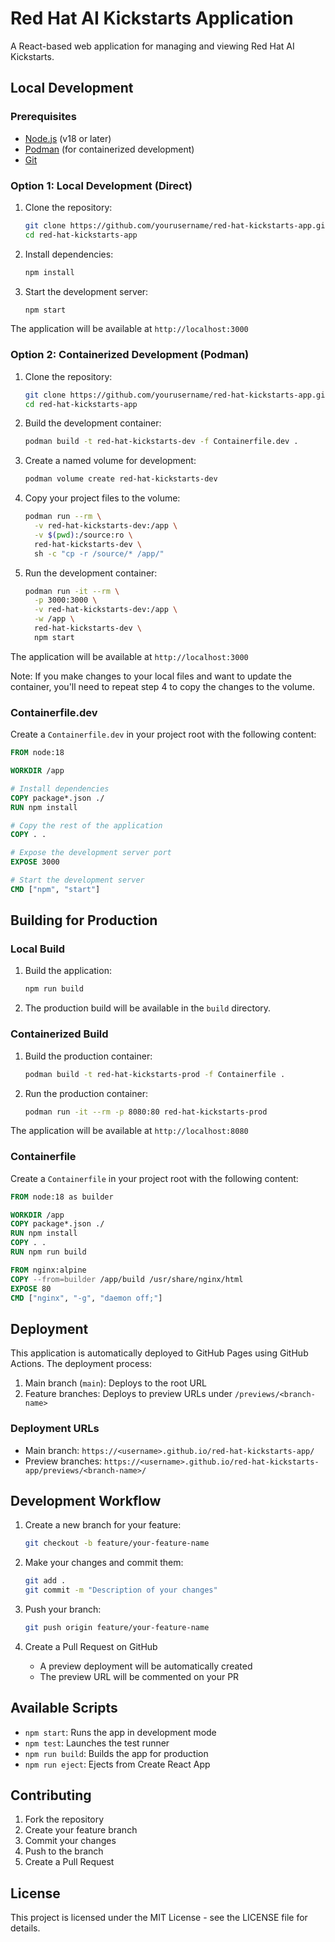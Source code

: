 # Red Hat AI Kickstarts Application

A React-based web application for managing and viewing Red Hat AI Kickstarts.

## Local Development

### Prerequisites

- [Node.js](https://nodejs.org/) (v18 or later)
- [Podman](https://podman.io/) (for containerized development)
- [Git](https://git-scm.com/)

### Option 1: Local Development (Direct)

1. Clone the repository:
   ```bash
   git clone https://github.com/yourusername/red-hat-kickstarts-app.git
   cd red-hat-kickstarts-app
   ```

2. Install dependencies:
   ```bash
   npm install
   ```

3. Start the development server:
   ```bash
   npm start
   ```

The application will be available at `http://localhost:3000`

### Option 2: Containerized Development (Podman)

1. Clone the repository:
   ```bash
   git clone https://github.com/yourusername/red-hat-kickstarts-app.git
   cd red-hat-kickstarts-app
   ```

2. Build the development container:
   ```bash
   podman build -t red-hat-kickstarts-dev -f Containerfile.dev .
   ```

3. Create a named volume for development:
   ```bash
   podman volume create red-hat-kickstarts-dev
   ```

4. Copy your project files to the volume:
   ```bash
   podman run --rm \
     -v red-hat-kickstarts-dev:/app \
     -v $(pwd):/source:ro \
     red-hat-kickstarts-dev \
     sh -c "cp -r /source/* /app/"
   ```

5. Run the development container:
   ```bash
   podman run -it --rm \
     -p 3000:3000 \
     -v red-hat-kickstarts-dev:/app \
     -w /app \
     red-hat-kickstarts-dev \
     npm start
   ```

The application will be available at `http://localhost:3000`

Note: If you make changes to your local files and want to update the container, you'll need to repeat step 4 to copy the changes to the volume.

### Containerfile.dev

Create a `Containerfile.dev` in your project root with the following content:

```dockerfile
FROM node:18

WORKDIR /app

# Install dependencies
COPY package*.json ./
RUN npm install

# Copy the rest of the application
COPY . .

# Expose the development server port
EXPOSE 3000

# Start the development server
CMD ["npm", "start"]
```

## Building for Production

### Local Build

1. Build the application:
   ```bash
   npm run build
   ```

2. The production build will be available in the `build` directory.

### Containerized Build

1. Build the production container:
   ```bash
   podman build -t red-hat-kickstarts-prod -f Containerfile .
   ```

2. Run the production container:
   ```bash
   podman run -it --rm -p 8080:80 red-hat-kickstarts-prod
   ```

The application will be available at `http://localhost:8080`

### Containerfile

Create a `Containerfile` in your project root with the following content:

```dockerfile
FROM node:18 as builder

WORKDIR /app
COPY package*.json ./
RUN npm install
COPY . .
RUN npm run build

FROM nginx:alpine
COPY --from=builder /app/build /usr/share/nginx/html
EXPOSE 80
CMD ["nginx", "-g", "daemon off;"]
```

## Deployment

This application is automatically deployed to GitHub Pages using GitHub Actions. The deployment process:

1. Main branch (`main`): Deploys to the root URL
2. Feature branches: Deploys to preview URLs under `/previews/<branch-name>`

### Deployment URLs

- Main branch: `https://<username>.github.io/red-hat-kickstarts-app/`
- Preview branches: `https://<username>.github.io/red-hat-kickstarts-app/previews/<branch-name>/`

## Development Workflow

1. Create a new branch for your feature:
   ```bash
   git checkout -b feature/your-feature-name
   ```

2. Make your changes and commit them:
   ```bash
   git add .
   git commit -m "Description of your changes"
   ```

3. Push your branch:
   ```bash
   git push origin feature/your-feature-name
   ```

4. Create a Pull Request on GitHub
   - A preview deployment will be automatically created
   - The preview URL will be commented on your PR

## Available Scripts

- `npm start`: Runs the app in development mode
- `npm test`: Launches the test runner
- `npm run build`: Builds the app for production
- `npm run eject`: Ejects from Create React App

## Contributing

1. Fork the repository
2. Create your feature branch
3. Commit your changes
4. Push to the branch
5. Create a Pull Request

## License

This project is licensed under the MIT License - see the LICENSE file for details.